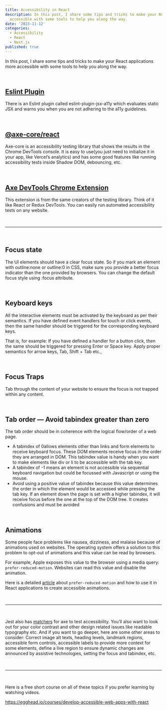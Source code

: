 ```yaml
---
title: Accessibility in React
description: In this post, I share some tips and tricks to make your React applications more
  accessible with some tools to help you along the way.
date: '2023-11-12'
categories:
  - Accessibility
  - React
  - Next.js
published: true
---
```


In this post, I share some tips and tricks to make your React applications more accessible with some
tools to help you along the way.

<br/>

## [Eslint Plugin](https://www.npmjs.com/package/eslint-plugin-jsx-a11y)

There is an Eslint plugin called eslint-plugin-jsx-a11y which evaluates static JSX and warns you
when you are not adhering to the a11y guidelines.

<br/>

## [@axe-core/react](https://github.com/dequelabs/axe-core-npm/tree/develop/packages/react)

Axe-core is an accessibility testing library that shows the results in the Chrome DevTools console.
It is easy to use(you just need to initialize it in your app, like Vercel’s analytics) and has some
good features like running accessibility tests inside Shadow DOM, debouncing, etc.

<br/>

## [Axe DevTools Chrome Extension](https://chromewebstore.google.com/detail/axe-devtools-web-accessib/lhdoppojpmngadmnindnejefpokejbdd)

This extension is from the same creators of the testing library. Think of it like React or Redux
DevTools. You can easily run automated accessibility tests on any website.

<br/>


------------

<br/>

## Focus state

The UI elements should have a clear focus state. So if you mark an element with outline:none or
outline:0 in CSS, make sure you provide a better focus indicator than the one provided by browsers.
You can change the default focus style using :focus attribute.

<br/>

## Keyboard keys

All the interactive elements must be activated by the keyboard as per their semantics. If you have
defined event handlers for touch or click events, then the same handler should be triggered for the
corresponding keyboard keys.

That is, for example: If you have defined a handler for a button click, then the same should be
triggered for pressing Enter or Space key. Apply proper semantics for arrow keys, Tab, Shift + Tab
etc.,

<br/>

## Focus Traps

Tab through the content of your website to ensure the focus is not trapped within any content.

<br/>

## Tab order — Avoid tabindex greater than zero

The tab order should be in coherence with the logical flow/order of a web page.

* A tabindex of 0allows elements other than links and form elements to receive keyboard focus. These
  DOM elements receive focus in the order they are arranged in DOM. This tabindex value is handy
  when you want to make elements like div or li to be accessible with the tab key.
* A tabindex of -1 means an element is not accessible via sequential keyboard navigation but could
  be focussed with Javascript or using the mouse.
* Avoid using a positive value of tabindex because this value determines the order in which the
  element would be accessed while pressing the tab key. If an element down the page is set with a
  higher tabindex, it will receive focus before the one at the top of the DOM tree. It creates
  confusions and must be avoided

<br/>

## Animations

Some people face problems like nausea, dizziness, and malaise because of animations used on
websites. The operating system offers a solution to this problem to opt-out of animations and this
value can be read by browsers.

For example, Apple exposes this value to the browser using a media query: `prefer-reduced-motion`.
Websites can read this value and disable the animation.

Here is a detailed [article](https://www.joshwcomeau.com/react/prefers-reduced-motion/)
about `prefer-reduced-motion` and how to use it in React
applications to create accessible animations.

<br/>

----

<br/>

Jest also has [matchers](https://www.npmjs.com/package/jest-axe) for axe to test accessibility.
You’ll also want to look out for your
color
contrast and other design related issues like readable typography etc. And if you want to go deeper,
here are some other areas to consider: Correct image alt texts, heading levels, landmark regions,
accessible form controls, accessible labels to provide more context for some elements, define a live
region to ensure dynamic changes are announced by assistive technologies, setting the focus and
tabindex, etc.

<br/>

----

<br/>

Here is a free short course on all of these topics if you prefer learning by watching videos.

https://egghead.io/courses/develop-accessible-web-apps-with-react

```